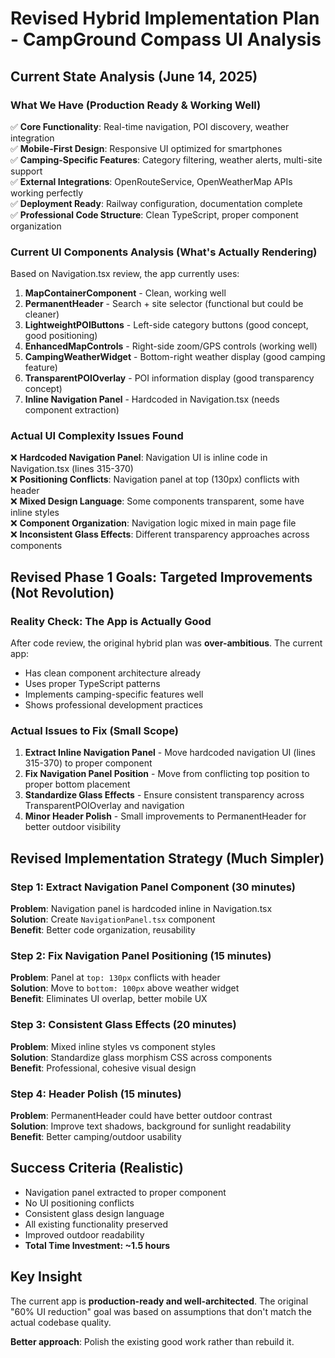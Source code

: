 # Revised Hybrid Implementation Plan - CampGround Compass UI Analysis

## Current State Analysis (June 14, 2025)

### What We Have (Production Ready & Working Well)
✅ **Core Functionality**: Real-time navigation, POI discovery, weather integration  
✅ **Mobile-First Design**: Responsive UI optimized for smartphones  
✅ **Camping-Specific Features**: Category filtering, weather alerts, multi-site support  
✅ **External Integrations**: OpenRouteService, OpenWeatherMap APIs working perfectly  
✅ **Deployment Ready**: Railway configuration, documentation complete  
✅ **Professional Code Structure**: Clean TypeScript, proper component organization  

### Current UI Components Analysis (What's Actually Rendering)
Based on Navigation.tsx review, the app currently uses:

1. **MapContainerComponent** - Clean, working well
2. **PermanentHeader** - Search + site selector (functional but could be cleaner)
3. **LightweightPOIButtons** - Left-side category buttons (good concept, good positioning)
4. **EnhancedMapControls** - Right-side zoom/GPS controls (working well)
5. **CampingWeatherWidget** - Bottom-right weather display (good camping feature)
6. **TransparentPOIOverlay** - POI information display (good transparency concept)
7. **Inline Navigation Panel** - Hardcoded in Navigation.tsx (needs component extraction)

### Actual UI Complexity Issues Found
❌ **Hardcoded Navigation Panel**: Navigation UI is inline code in Navigation.tsx (lines 315-370)  
❌ **Positioning Conflicts**: Navigation panel at top (130px) conflicts with header  
❌ **Mixed Design Language**: Some components transparent, some have inline styles  
❌ **Component Organization**: Navigation logic mixed in main page file  
❌ **Inconsistent Glass Effects**: Different transparency approaches across components  

## Revised Phase 1 Goals: Targeted Improvements (Not Revolution)

### Reality Check: The App is Actually Good
After code review, the original hybrid plan was **over-ambitious**. The current app:
- Has clean component architecture already
- Uses proper TypeScript patterns
- Implements camping-specific features well
- Shows professional development practices

### Actual Issues to Fix (Small Scope)
1. **Extract Inline Navigation Panel** - Move hardcoded navigation UI (lines 315-370) to proper component
2. **Fix Navigation Panel Position** - Move from conflicting top position to proper bottom placement
3. **Standardize Glass Effects** - Ensure consistent transparency across TransparentPOIOverlay and navigation
4. **Minor Header Polish** - Small improvements to PermanentHeader for better outdoor visibility

## Revised Implementation Strategy (Much Simpler)

### Step 1: Extract Navigation Panel Component (30 minutes)
**Problem**: Navigation panel is hardcoded inline in Navigation.tsx  
**Solution**: Create `NavigationPanel.tsx` component  
**Benefit**: Better code organization, reusability  

### Step 2: Fix Navigation Panel Positioning (15 minutes)  
**Problem**: Panel at `top: 130px` conflicts with header  
**Solution**: Move to `bottom: 100px` above weather widget  
**Benefit**: Eliminates UI overlap, better mobile UX  

### Step 3: Consistent Glass Effects (20 minutes)
**Problem**: Mixed inline styles vs component styles  
**Solution**: Standardize glass morphism CSS across components  
**Benefit**: Professional, cohesive visual design  

### Step 4: Header Polish (15 minutes)
**Problem**: PermanentHeader could have better outdoor contrast  
**Solution**: Improve text shadows, background for sunlight readability  
**Benefit**: Better camping/outdoor usability  

## Success Criteria (Realistic)
- Navigation panel extracted to proper component
- No UI positioning conflicts
- Consistent glass design language
- All existing functionality preserved
- Improved outdoor readability
- **Total Time Investment: ~1.5 hours**

## Key Insight
The current app is **production-ready and well-architected**. The original "60% UI reduction" goal was based on assumptions that don't match the actual codebase quality. 

**Better approach**: Polish the existing good work rather than rebuild it.